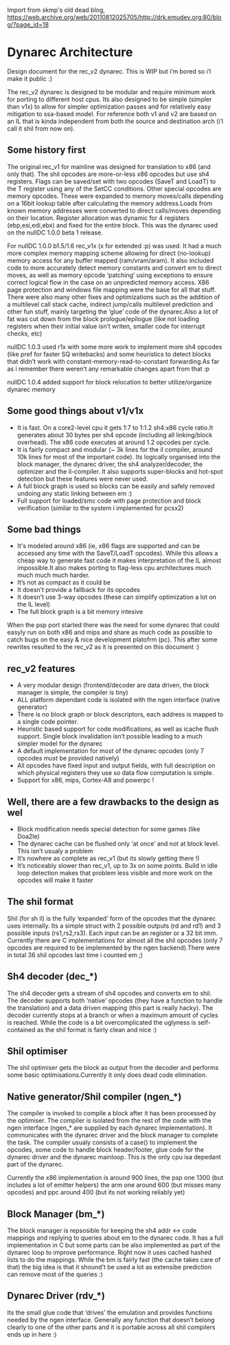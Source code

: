 Import from skmp's old dead blog, https://web.archive.org/web/20110812025705/http://drk.emudev.org:80/blog/?page_id=18

Dynarec Architecture
===

Design document for the rec_v2 dynarec. This is WIP but i’m bored so i’l make it public :)

The rec_v2 dynarec is designed to be modular and require minimum work for porting to different host cpus. Its also designed to be simple (simpler than v1x) to allow for simpler optimization passes and for relatively easy mitigation to ssa-based model. For reference both v1 and v2 are based on an IL that is kinda independent from both the source and destination arch (i’l call it shil from now on).

Some history first
---

The original rec_v1 for mainline was designed for translation to x86 (and only that). The shil opcodes are more-or-less x86 opcodes but use sh4 registers. Flags can be saved/set with two opcodes (SaveT and LoadT) to the T register using any of the SetCC conditions. Other special opcodes are memory opcodes. These were expanded to memory moves/calls depending on a 16bit lookup table after calculating the memory address.Loads from known memory addresses were converted to direct calls/moves depending on their location. Register allocation was dynamic for 4 registers (ebp,esi,edi,ebx) and fixed for the entire block. This was the dynarec used on the nullDC 1.0.0 beta 1 release.

For nullDC 1.0.0 b1.5/1.6 rec_v1x (x for extended :p) was used. It had a much more complex memory mapping scheme allowing for direct (no-lookup) memory access for any buffer mapped (ram/vram/aram). It also included code to more accurately detect memory constants and convert em to direct moves, as well as memory opcode ‘patching’ using exceptions to ensure correct logical flow in the case on an unpredicted memory access. X86 page protection and windows file mapping were the base for all that stuff. There were also many other fixes and optimizations such as the addition of a multilevel call stack cache, indirect jump/calls multilevel prediction and other fun stuff, mainly targeting the ‘glue’ code of the dynarec.Also a lot of fat was cut down from the block prologue/epilogue (like not loading registers when their initial value isn’t writen, smaller code for interrupt checks, etc)

nullDC 1.0.3 used r1x with some more work to implement more sh4 opcodes (like pref for faster SQ writebacks) and some heuristics to detect blocks that didn’t work with constant-memory-read-to-constant forwarding.As far as i remember there weren’t any remarkable changes apart from that :p

nullDC 1.0.4 added support for block relocation to better utilize/organize dynarec memory

Some good things about v1/v1x
---
- It is fast. On a core2-level cpu it gets 1:7 to 1:1.2 sh4:x86 cycle ratio.It generates about 30 bytes per sh4 opcode (including all linking/block overhead). The x86 code executes at around 1.2 opcodes per cycle.
- It is fairly compact and modular (~ 3k lines for the il compiler, around 10k lines for most of the important code). Its logically organised into the block manager, the dynarec driver, the sh4 analyzer/decoder, the optimizer and the il-compiler. It also supports super-blocks and hot-spot detection but these features were never used.
- A full block graph is used so blocks can be easily and safely removed undoing any static linking between em :)
- Full support for loaded/smc code with page protection and block verification (similar to the system i implemented for pcsx2)

Some bad things
---
- It's modeled around x86 (ie, x86 flags are supported and can be accessed any time with the SaveT/LoadT opcodes). While this allows a cheap way to generate fast code it makes interpretation of the IL almost impossible.It also makes porting to flag-less cpu architectures much much much much harder.
- It’s not as compact as it could be
- It doesn’t provide a fallback for its opcodes
- It doesn’t use 3-way opcodes (these can simplify optimization a lot on the IL level)
- The full block graph is a bit memory intesive

When the psp port started there was the need for some dynarec that could easyly run on both x86 and mips and share as much code as possible to catch bugs on the easy & nice development platofrm (pc). This after some rewrites resulted to the rec_v2 as it is presented on this document :)

rec_v2 features
---
- A very modular design (frontend/decoder are data driven, the block manager is simple, the compiler is tiny)
- ALL platform dependant code is isolated with the ngen interface (native generator)
- There is no block graph or block descriptors, each address is mapped to a single code pointer.
- Heuristic based support for code modifications, as well as icache flush support. Single block invalidation isn’t possible leading to a much simpler model for the dynarec
- A default implementation for most of the dynarec opcodes (only 7 opcodes _must_ be provided natively)
- All opcodes have fixed input and output fields, with full description on which physical registers they use so data flow computation is simple.
- Support for x86, mips, Cortex-A8 and powerpc !

Well, there are a few drawbacks to the design as wel
---
- Block modification needs special detection for some games (like Doa2le)
- The dynarec cache can be flushed only ‘at once’ and not at block level. This isn’t usualy a problem
- It’s nowhere as complete as rec_v1 (but its slowly getting there !)
- It’s noticeably slower than rec_v1, up to 3x on some points. Build in idle loop detection makes that problem less visible and more work on the opcodes will make it faster

The shil format
---
Shil (for sh il) is the fully ‘expanded’ form of the opcodes that the dynarec uses internally. Its a simple struct with 2 possible outputs (rd and rd1) and 3 possible inputs (rs1,rs2,rs3). Each input can be an register or a 32 bit imm. Currently there are C implementations for almost all the shil opcodes (only 7 opcodes are required to be implemented by the ngen backend).There were in total 36 shil opcodes last time i counted em ;)

Sh4 decoder (dec_*)
---
The sh4 decoder gets a stream of sh4 opcodes and converts em to shil. The decoder supports both ‘native’ opcodes (they have a function to handle the translation) and a data driven mapping (this part is really hacky). The decoder currently stops at a branch or when a maximum amount of cycles is reached. While the code is a bit overcomplicated the uglyness is self-contained as the shil format is fairly clean and nice :)

Shil optimiser
---
The shil optimiser gets the block as output from the decoder and performs some basic optimisations.Currently it only does dead code elimination.

Native generator/Shil compiler (ngen_*)
---
The compiler is invoked to compile a block after it has been processed by the optimiser. The compiler is isolated from the rest of the code with the ngen interface (ngen_* are supplied by each dynarec implementation). It communicates with the dynarec driver and the block manager to complete the task. The compiler usualy consists of a case() to implement the opcodes, some code to handle block header/footer, glue code for the dynarec driver and the dynarec mainloop. This is the only cpu isa depedant part of the dynarec.

Currently the x86 implementation is around 900 lines, the psp one 1300 (but includes a lot of emitter helpers) the arm one around 600 (but misses many opcodes) and ppc around 400 (but its not working reliably yet)

Block Manager (bm_*)
---
The block manager is repsosible for keeping the sh4 addr <-> code mappings and replying to queries about em to the dynarec code. It has a full implementation in C but some parts can be also implemented as part of the dynarec loop to improve performance. Right now it uses cached hashed lists to do the mappings. While the bm is fairly fast (the cache takes care of that) the big idea is that it shound’t be used a lot as extensibe prediction can remove most of the queries :)

Dynarec Driver (rdv_*)
---
Its the small glue code that ‘drives’ the emulation and provides functions needed by the ngen interface. Generally any function that doesn’t belong clearly to one of the other parts and it is portable across all shil compilers ends up in here :) 
